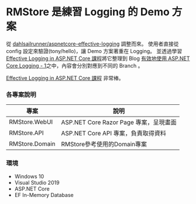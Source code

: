# RMStore 是練習 Logging 的 Demo 方案
從 [dahlsailrunner/aspnetcore-effective-logging](https://github.com/dahlsailrunner/aspnetcore-effective-logging) 調整而來。
使用者直接從 config 設定來驗證(tony/hello)，讓 Demo 方案著重在 Logging。
並透過學習 [Effective Logging in ASP.NET Core 課程](https://www.pluralsight.com/courses/asp-dotnet-core-effective-logging)將它整理到 Blog [有效地使用 ASP.NET Core Logging - 1](https://rainmakerho.github.io/2020/08/05/2020014/)之中，內容會分別對應到不同的 Branch 。

[Effective Logging in ASP.NET Core 課程](https://www.pluralsight.com/courses/asp-dotnet-core-effective-logging) 非常棒。

### 各專案說明
|專案|說明|
|---|---|
|RMStore.WebUI|ASP.NET Core Razor Page 專案，呈現畫面|
|RMStore.API|ASP.NET Core API 專案，負責取得資料|
|RMStore.Domain|RMStore參考使用的Domain專案|

### 環境
* Windows 10
* Visual Studio 2019
* ASP.NET Core
* EF In-Memory Database




